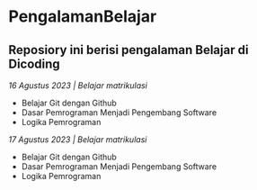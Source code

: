 # PengalamanBelajar

## Reposiory ini berisi pengalaman Belajar di Dicoding

_16 Agustus 2023 | Belajar matrikulasi_
- Belajar Git dengan Github
- Dasar Pemrograman Menjadi Pengembang Software
- Logika Pemrograman

_17 Agustus 2023 | Belajar matrikulasi_
- Belajar Git dengan Github
- Dasar Pemrograman Menjadi Pengembang Software
- Logika Pemrograman
